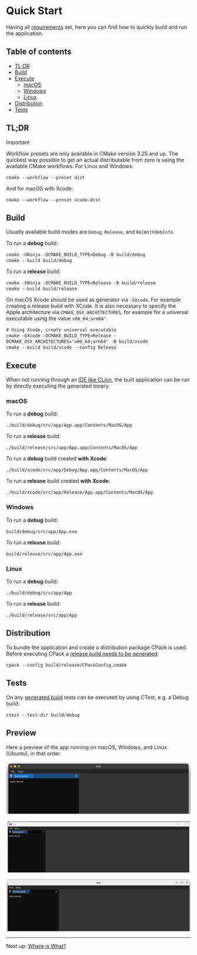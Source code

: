 # Quick Start

Having all [requirements](README.md#requirements) set, here you can find how to quickly build and run the application.

## Table of contents

- [TL;DR](#tldr)
- [Build](#build)
- [Execute](#execute)
  - [macOS](#macos)
  - [Windows](#windows)
  - [Linux](#linux)
- [Distribution](#distribution)
- [Tests](#tests)

## TL;DR

> [!IMPORTANT]
> Workflow presets are only available in CMake version 3.25 and up.
> The quickest way possible to get an actual distributable from zero is using the available CMake workflows. For Linux
> and
> Windows:

```shell
cmake --workflow --preset dist
```

And for macOS with Xcode:

```shell
cmake --workflow --preset xcode-dist
```

## Build

Usually available build modes are `Debug`, `Release`, and `RelWithDebInfo`.

To run a **debug** build:

```shell
cmake -GNinja -DCMAKE_BUILD_TYPE=Debug -B build/debug
cmake --build build/debug
```

To run a **release** build:

```shell
cmake -GNinja -DCMAKE_BUILD_TYPE=Release -B build/release
cmake --build build/release
```

On macOS Xcode should be used as generator via `-GXcode`. For example creating a release build with XCode. It is also
necessary to specify the Apple architecture via `CMAKE_OSX_ARCHITECTURES`, for example for a universal executable using
the value `x86_64;arm64"`.

```shell
# Using Xcode, create universal executable
cmake -GXcode -DCMAKE_BUILD_TYPE=Release -DCMAKE_OSX_ARCHITECTURES="x86_64;arm64" -B build/xcode
cmake --build build/xcode --config Release
```

## Execute

When not running through an [IDE like CLion](https://www.jetbrains.com/clion), the built application can be run by
directly executing the generated binary.

### macOS

To run a **debug** build:

```shell
./build/debug/src/app/App.app/Contents/MacOS/App
```

To run a **release** build:

```shell
./build/release/src/app/App.app/Contents/MacOS/App
```

To run a **debug** build created **with Xcode**:

```shell
./build/xcode/src/app/Debug/App.app/Contents/MacOS/App
```

To run a **release** build created **with Xcode**:

```shell
./build/xcode/src/app/Release/App.app/Contents/MacOS/App
```

### Windows

To run a **debug** build:

```shell
build/debug/src/app/App.exe
```

To run a **release** build:

```shell
build/release/src/app/App.exe
```

### Linux

To run a **debug** build:

```shell
./build/debug/src/app/App
```

To run a **release** build:

```shell
./build/release/src/app/App
```

## Distribution

To bundle the application and create a distribution package CPack is used. Before executing CPack
a [release build needs to be generated](#build).

```shell
cpack --config build/release/CPackConfig.cmake
```

## Tests

On any [generated build](#build) tests can be executed by using CTest, e.g. a Debug build:

```shell
ctest --test-dir build/debug
```

## Preview

Here a preview of the app running on macOS, Windows, and Linux (Ubuntu), in that order.

![A screenshot of the app running on macOS](assets/app_macos.png)

![A screenshot of the app running on Windows](assets/app_windows.png)

![A screenshot of the app running on Ubuntu](assets/app_ubuntu.png)

***

Next up: [Where is What?](WhereIsWhat.md)
